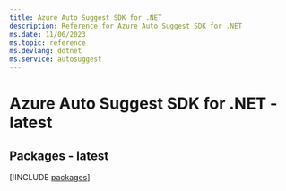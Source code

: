 ```yaml
---
title: Azure Auto Suggest SDK for .NET
description: Reference for Azure Auto Suggest SDK for .NET
ms.date: 11/06/2023
ms.topic: reference
ms.devlang: dotnet
ms.service: autosuggest
---
```

# Azure Auto Suggest SDK for .NET - latest
## Packages - latest
[!INCLUDE [packages](auto-suggest-index.md)]